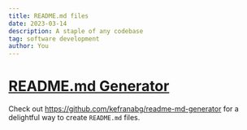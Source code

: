 ```yaml
---
title: README.md files
date: 2023-03-14
description: A staple of any codebase
tag: software development
author: You
---
```


# [README.md Generator](https://github.com/kefranabg/readme-md-generator)

Check out https://github.com/kefranabg/readme-md-generator for a delightful way to create `README.md` files.
